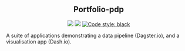 <h2 align="center">Portfolio-pdp</h2>

<p align="center">
<a href="https://codecov.io/gh/Peppermint-Nightmare/Pipeline-demo"><img src="https://circleci.com/gh/Peppermint-Nightmare/Pipeline-demo.svg?style=svg" /></a>
<a href="https://codecov.io/gh/Peppermint-Nightmare/Pipeline-demo"><img src="https://codecov.io/gh/Peppermint-Nightmare/Pipeline-demo/branch/master/graph/badge.svg" /></a>
<a href="https://github.com/psf/black"><img alt="Code style: black" src="https://img.shields.io/badge/code%20style-black-000000.svg"></a>
</p>


A suite of applications demonstrating a data pipeline (Dagster.io), and a visualisation app (Dash.io).
